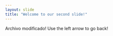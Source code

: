 ```yaml
---
layout: slide
title: "Welcome to our second slide!"
---
```

Archivo modificado!
Use the left arrow to go back!
